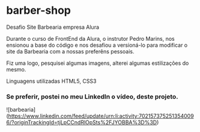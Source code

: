 # barber-shop
Desafio Site Barbearia empresa Alura

Durante o curso de FrontEnd da Alura, o instrutor Pedro Marins, nos ensionou a base do código e nos desafiou a versioná-lo para modificar o site da Barbearia com a nossas preferêns pessoais.

Fiz uma logo, pesquisei algumas imagens, alterei algumas estilizações do mesmo.

Linguagens utilizadas HTML5, CSS3

### Se preferir, postei no meu Linkedln o vídeo, deste projeto.

![barbearia] (https://www.linkedin.com/feed/update/urn:li:activity:7021573752513540096/?originTrackingId=tjLpCCndRlOpSts%2FJYOBBA%3D%3D)
